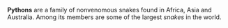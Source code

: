 **Pythons** are a family of nonvenomous snakes found in Africa, Asia and Australia. Among its members are some of the largest _snakes_ in the world.